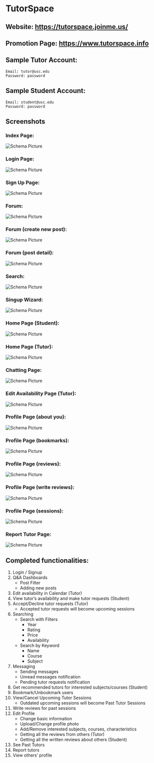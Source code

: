 # TutorSpace

## Website: https://tutorspace.joinme.us/

## Promotion Page: https://www.tutorspace.info

## Sample Tutor Account:
```
Email: tutor@usc.edu
Password: password
```

## Sample Student Account:
```
Email: student@usc.edu
Password: password
```

## Screenshots
### Index Page:
![Schema Picture](screenshots/index.png)

### Login Page:
![Schema Picture](screenshots/login.png)

### Sign Up Page:
![Schema Picture](screenshots/signup.png)

### Forum:
![Schema Picture](screenshots/forum.png)

### Forum (create new post):
![Schema Picture](screenshots/create_new_post.png)

### Forum (post detail):
![Schema Picture](screenshots/post_detail.png)

### Search:
![Schema Picture](screenshots/search.png)

### Singup Wizard:
![Schema Picture](screenshots/signup_wizard.png)

### Home Page (Student):
![Schema Picture](screenshots/home_student.png)

### Home Page (Tutor):
![Schema Picture](screenshots/home_tutor.png)

### Chatting Page:
![Schema Picture](screenshots/messages.png)

### Edit Availability Page (Tutor):
![Schema Picture](screenshots/edit_availability.png)

### Profile Page (about you):
![Schema Picture](screenshots/profile.png)

### Profile Page (bookmarks):
![Schema Picture](screenshots/bookmarks.png)

### Profile Page (reviews):
![Schema Picture](screenshots/reviews.png)

### Profile Page (write reviews):
![Schema Picture](screenshots/write_review.png)

### Profile Page (sessions):
![Schema Picture](screenshots/upcoming_session_profile.png)

### Report Tutor Page:
![Schema Picture](screenshots/report_tutor.png)

## Completed functionalities:
1. Login / Signup 
2. Q&A Dashboards
    * Post Filter
    * Adding new posts
3. Edit availability in Calendar (Tutor)
4. View tutor’s availability and make tutor requests (Student)
5. Accept/Decline tutor requests (Tutor)
    * Accepted tutor requests will become upcoming sessions
6. Searching
    * Search with Filters
        * Year
        * Rating
        * Price
        * Availability
    * Search by Keyword
        * Name
        * Course
        * Subject
7. Messaging
    * Sending messages
    * Unread messages notification
    * Pending tutor requests notification
8. Get recommended tutors for interested subjects/courses (Student)
9. Bookmark/Unbookmark users
10. View/Cancel Upcoming Tutor Sessions
    * Outdated upcoming sessions will become Past Tutor Sessions
11. Write reviews for past sessions
12. Edit Profile
    * Change basic information
    * Upload/Change profile photo
    * Add/Remove interested subjects, courses, characteristics
    * Getting all the reviews from others (Tutor)
    * Getting all the written reviews about others (Student)
13. See Past Tutors
14. Report tutors
15. View others’ profile
